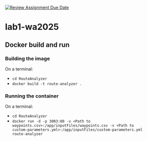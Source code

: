 [![Review Assignment Due Date](https://classroom.github.com/assets/deadline-readme-button-22041afd0340ce965d47ae6ef1cefeee28c7c493a6346c4f15d667ab976d596c.svg)](https://classroom.github.com/a/vlo9idtn)

# lab1-wa2025

## Docker build and run

### Building the image

On a terminal:

- <code>cd RouteAnalyzer </code>
- <code>docker build -t route-analyzer .</code>

### Running the container

On a terminal:

- <code>cd RouteAnalyzer</code>
- <code>docker run -d -p 3003:80 -v \<Path to waypoints.csv\>:/app/inputFiles/waypoints.csv -v \<Path to
  custom-parameters.yml\>:/app/inputFiles/custom-parameters.yml route-analyzer</code>
